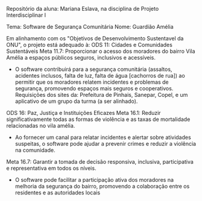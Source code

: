 Repositório da aluna: Mariana Eslava, na disciplina de Projeto Interdisciplinar I

Tema: Software de Segurança Comunitária
Nome: Guardião Amélia

Em alinhamento com os "Objetivos de Desenvolvimento Sustentavel da ONU", o projeto está adequado à:
ODS 11: Cidades e Comunidades Sustentáveis
Meta 11.7: Proporcionar o acesso dos moradores do bairro Vila Amélia a espaços públicos seguros, inclusivos e acessíveis.
- O software contribuirá para a segurança comunitária (assaltos, acidentes inclusos, falta de luz, falta de água [cachorros de rua]) ao permitir que os moradores relatem incidentes e problemas de segurança, promovendo espaços mais seguros e cooperativos.
Requisições dos sites da: Prefeitura de Pinhais, Sanepar, Copel, e um aplicativo de um grupo da turma (a ser alinhado).

ODS 16: Paz, Justiça e Instituições Eficazes
Meta 16.1: Reduzir significativamente todas as formas de violência e as taxas de mortalidade relacionadas no vila amélia.
- Ao fornecer um canal para relatar incidentes e alertar sobre atividades suspeitas, o software pode ajudar a prevenir crimes e reduzir a violência na comunidade.

Meta 16.7: Garantir a tomada de decisão responsiva, inclusiva, participativa e representativa em todos os níveis.

- O software pode facilitar a participação ativa dos moradores na melhoria da segurança do bairro, promovendo a colaboração entre os residentes e as autoridades locais
